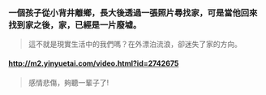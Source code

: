 ### 一個孩子從小背井離鄉，長大後透過一張照片尋找家，可是當他回來找到家之後，家，已經是一片廢墟。
>這不就是現實生活中的我們嗎？在外漂泊流浪，卻迷失了家的方向。
#### http://m2.yinyuetai.com/video.html?id=2742675
>感情悲傷，夠聽一輩子了!

